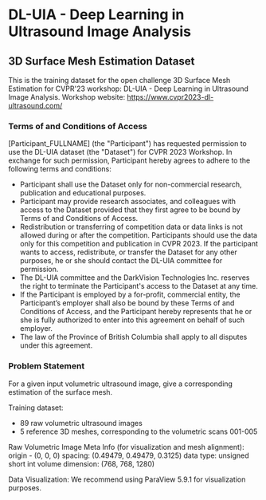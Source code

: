 # DL-UIA - Deep Learning in Ultrasound Image Analysis 
## 3D Surface Mesh Estimation Dataset
This is the training dataset for the open challenge 3D Surface Mesh Estimation for CVPR'23 workshop: DL-UIA - Deep Learning in Ultrasound Image Analysis.
Workshop website: https://www.cvpr2023-dl-ultrasound.com/ 

### Terms of and Conditions of Access
[Participant_FULLNAME] (the "Participant") has requested permission to use the DL-UIA dataset (the "Dataset") for CVPR 2023 Workshop. In exchange for such permission, Participant hereby agrees to adhere to the following terms and conditions:
* Participant shall use the Dataset only for non-commercial research, publication and educational purposes.
* Participant may provide research associates, and colleagues with access to the Dataset provided that they first agree to be bound by Terms of and Conditions of Access.
* Redistribution or transferring of competition data or data links is not allowed during or after the competition. Participants should use the data only for this competition and publication in CVPR 2023. If the participant wants to access, redistribute, or transfer the Dataset for any other purposes, he or she should contact the DL-UIA committee for permission.
* The DL-UIA committee and the DarkVision Technologies Inc. reserves the right to terminate the Participant's access to the Dataset at any time.
* If the Participant is employed by a for-profit, commercial entity, the Participant’s employer shall also be bound by these Terms of and Conditions of Access, and the Participant hereby represents that he or she is fully authorized to enter into this agreement on behalf of such employer.
* The law of the Province of British Columbia shall apply to all disputes under this agreement.

### Problem Statement
For a given input volumetric ultrasound image, give a corresponding estimation of the surface mesh.

Training dataset:
* 89 raw volumetric ultrasound images
* 5 reference 3D meshes, corresponding to the volumetric scans 001-005

Raw Volumetric Image Meta Info (for visualization and mesh alignment):
origin - (0, 0, 0)
spacing: (0.49479, 0.49479, 0.3125)
data type: unsigned short int
volume dimension: (768, 768, 1280)

Data Visualization:
We recommend using ParaView 5.9.1 for visualization purposes.
